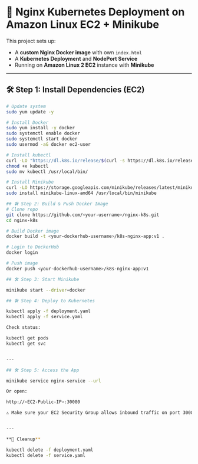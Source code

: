 # 🚀 Nginx Kubernetes Deployment on Amazon Linux EC2 + Minikube

This project sets up:
- A **custom Nginx Docker image** with own `index.html`
- A **Kubernetes Deployment** and **NodePort Service**
- Running on **Amazon Linux 2 EC2** instance with **Minikube**

---

## 🛠️ Step 1: Install Dependencies (EC2)
```bash
# Update system
sudo yum update -y

# Install Docker
sudo yum install -y docker
sudo systemctl enable docker
sudo systemctl start docker
sudo usermod -aG docker ec2-user

# Install kubectl
curl -LO "https://dl.k8s.io/release/$(curl -s https://dl.k8s.io/release/stable.txt)/bin/linux/amd64/kubectl"
chmod +x kubectl
sudo mv kubectl /usr/local/bin/

# Install Minikube
curl -LO https://storage.googleapis.com/minikube/releases/latest/minikube-linux-amd64
sudo install minikube-linux-amd64 /usr/local/bin/minikube

## 🛠️ Step 2: Build & Push Docker Image
# Clone repo
git clone https://github.com/<your-username>/nginx-k8s.git
cd nginx-k8s

# Build Docker image
docker build -t <your-dockerhub-username>/k8s-nginx-app:v1 .

# Login to DockerHub
docker login

# Push image
docker push <your-dockerhub-username>/k8s-nginx-app:v1

## 🛠️ Step 3: Start Minikube

minikube start --driver=docker

## 🛠️ Step 4: Deploy to Kubernetes

kubectl apply -f deployment.yaml
kubectl apply -f service.yaml

Check status:

kubectl get pods
kubectl get svc


---

## 🛠️ Step 5: Access the App

minikube service nginx-service --url

Or open:

http://<EC2-Public-IP>:30080

⚠️ Make sure your EC2 Security Group allows inbound traffic on port 30080.


---

**🧹 Cleanup**

kubectl delete -f deployment.yaml
kubectl delete -f service.yaml
